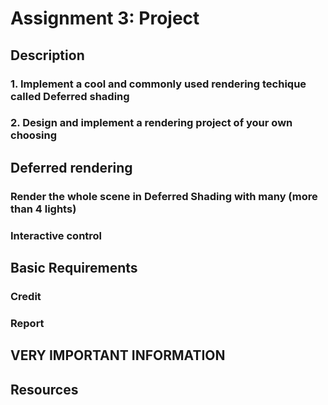 # Assignment 3: Project

## Description

### 1. Implement a cool and commonly used rendering techique called Deferred shading

### 2. Design and implement a rendering project of your own choosing

## Deferred rendering

### Render the whole scene in Deferred Shading with many (more than 4 lights)

### Interactive control

## Basic Requirements

### Credit

### Report

## VERY IMPORTANT INFORMATION

## Resources
